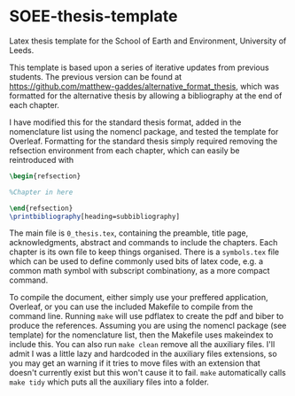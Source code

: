 # SOEE-thesis-template
Latex thesis template for the School of Earth and Environment, University of Leeds.


This template is based upon a series of iterative updates from previous students. The previous version can be found at https://github.com/matthew-gaddes/alternative_format_thesis, which was formatted for the alternative thesis by allowing a bibliography at the end of each chapter. 

I have modified this for the standard thesis format, added in the nomenclature list using the nomencl package, and tested the template for Overleaf. Formatting for the standard thesis simply required removing the refsection environment from each chapter, which can easily be reintroduced with

```latex
\begin{refsection}

%Chapter in here

\end{refsection}
\printbibliography[heading=subbibliography]
```


The main file is `0_thesis.tex`, containing the preamble, title page, acknowledgments, abstract and commands to include the chapters. Each chapter is its own file to keep things organised. There is a `symbols.tex` file which can be used to define commonly used bits of latex code, e.g. a common math symbol with subscript combinationy, as a more compact command.


To compile the document, either simply use your preffered application, Overleaf, or you can use the included Makefile to compile from the command line. Running `make` will use pdflatex to create the pdf and biber to produce the references. Assuming you are using the nomencl package (see template) for the nomenclature list, then the Makefile uses makeindex to include this. You can also run `make clean` remove all the auxiliary files. I'll admit I was a little lazy and hardcoded in the auxiliary files extensions, so you may get an warning if it tries to move files with an extension that doesn't currently exist but this won't cause it to fail. `make` automatically calls `make tidy` which puts all the auxiliary files into a folder.
